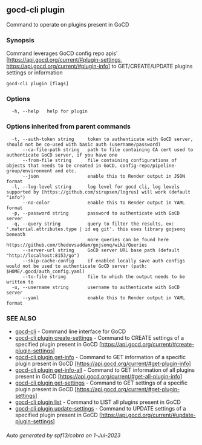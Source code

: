 ## gocd-cli plugin

Command to operate on plugins present in GoCD

### Synopsis

Command leverages GoCD config repo apis' [https://api.gocd.org/current/#plugin-settings, https://api.gocd.org/current/#plugin-info] to 
GET/CREATE/UPDATE plugins settings or information

```
gocd-cli plugin [flags]
```

### Options

```
  -h, --help   help for plugin
```

### Options inherited from parent commands

```
  -t, --auth-token string     token to authenticate with GoCD server, should not be co-used with basic auth (username/password)
      --ca-file-path string   path to file containing CA cert used to authenticate GoCD server, if you have one
      --from-file string      file containing configurations of objects that needs to be created in GoCD, config-repo/pipeline-group/environment and etc.
      --json                  enable this to Render output in JSON format
  -l, --log-level string      log level for gocd cli, log levels supported by [https://github.com/sirupsen/logrus] will work (default "info")
      --no-color              enable this to Render output in YAML format
  -p, --password string       password to authenticate with GoCD server
  -q, --query string          query to filter the results, ex: '.material.attributes.type | id eq git'. this uses library gojsonq beneath
                              more queries can be found here https://github.com/thedevsaddam/gojsonq/wiki/Queries
      --server-url string     GoCD server URL base path (default "http://localhost:8153/go")
      --skip-cache-config     if enabled locally save auth configs would not be used to authenticate GoCD server (path: $HOME/.gocd/auth_config.yaml)
      --to-file string        file to which the output needs to be written to
  -u, --username string       username to authenticate with GoCD server
      --yaml                  enable this to Render output in YAML format
```

### SEE ALSO

* [gocd-cli](gocd-cli.md)	 - Command line interface for GoCD
* [gocd-cli plugin create-settings](gocd-cli_plugin_create-settings.md)	 - Command to CREATE settings of a specified plugin present in GoCD [https://api.gocd.org/current/#create-plugin-settings]
* [gocd-cli plugin get-info](gocd-cli_plugin_get-info.md)	 - Command to GET information of a specific plugin present in GoCD [https://api.gocd.org/current/#get-plugin-info]
* [gocd-cli plugin get-info-all](gocd-cli_plugin_get-info-all.md)	 - Command to GET information of all plugins present in GoCD [https://api.gocd.org/current/#get-all-plugin-info]
* [gocd-cli plugin get-settings](gocd-cli_plugin_get-settings.md)	 - Command to GET settings of a specific plugin present in GoCD [https://api.gocd.org/current/#get-plugin-settings]
* [gocd-cli plugin list](gocd-cli_plugin_list.md)	 - Command to LIST all plugins present in GoCD
* [gocd-cli plugin update-settings](gocd-cli_plugin_update-settings.md)	 - Command to UPDATE settings of a specified plugin present in GoCD [https://api.gocd.org/current/#update-plugin-settings]

###### Auto generated by spf13/cobra on 1-Jul-2023
